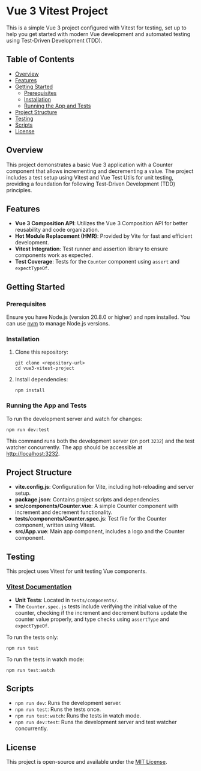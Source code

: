 <h1>Vue 3 Vitest Project</h1>
    <p>This is a simple Vue 3 project configured with Vitest for testing, set up to help you get started with modern Vue development and automated testing using Test-Driven Development (TDD).</p>
    
<h2>Table of Contents</h2>
<ul>
<li><a href="#overview">Overview</a></li>
<li><a href="#features">Features</a></li>
<li><a href="#getting-started">Getting Started</a>
<ul>
<li><a href="#prerequisites">Prerequisites</a></li>
<li><a href="#installation">Installation</a></li>
<li><a href="#running-the-app-and-tests">Running the App and Tests</a></li>
 </ul>
</li>
<li><a href="#project-structure">Project Structure</a></li>
<li><a href="#testing">Testing</a></li>
<li><a href="#scripts">Scripts</a></li>
<li><a href="#license">License</a></li>
  </ul>

<h2 id="overview">Overview</h2>
<p>This project demonstrates a basic Vue 3 application with a Counter component that allows incrementing and decrementing a value. The project includes a test setup using Vitest and Vue Test Utils for unit testing, providing a foundation for following Test-Driven Development (TDD) principles.</p>

<h2 id="features">Features</h2>
<ul>
        <li><strong>Vue 3 Composition API</strong>: Utilizes the Vue 3 Composition API for better reusability and code organization.</li>
        <li><strong>Hot Module Replacement (HMR)</strong>: Provided by Vite for fast and efficient development.</li>
        <li><strong>Vitest Integration</strong>: Test runner and assertion library to ensure components work as expected.</li>
        <li><strong>Test Coverage</strong>: Tests for the <code>Counter</code> component using <code>assert</code> and <code>expectTypeOf</code>.</li>
</ul>

<h2 id="getting-started">Getting Started</h2>

<h3 id="prerequisites">Prerequisites</h3>
<p>Ensure you have Node.js (version 20.8.0 or higher) and npm installed. You can use <a href="https://github.com/nvm-sh/nvm">nvm</a> to manage Node.js versions.</p>

<h3 id="installation">Installation</h3>
<ol>
<li>Clone this repository:
<pre><code>git clone &lt;repository-url&gt;
cd vue3-vitest-project</code></pre>
 </li>
<li>Install dependencies:
<pre><code>npm install</code></pre>
</li>
</ol>

<h3 id="running-the-app-and-tests">Running the App and Tests</h3>
<p>To run the development server and watch for changes:</p>
<pre><code>npm run dev:test</code></pre>
 <p>This command runs both the development server (on port <code>3232</code>) and the test watcher concurrently. The app should be accessible at <a href="http://localhost:3232">http://localhost:3232</a>.</p>

<h2 id="project-structure">Project Structure</h2>
<ul>
<li><strong>vite.config.js</strong>: Configuration for Vite, including hot-reloading and server setup.</li>
<li><strong>package.json</strong>: Contains project scripts and dependencies.</li>
<li><strong>src/components/Counter.vue</strong>: A simple Counter component with increment and decrement functionality.</li>
<li><strong>tests/components/Counter.spec.js</strong>: Test file for the Counter component, written using Vitest.</li>
<li><strong>src/App.vue</strong>: Main app component, includes a logo and the Counter component.</li>
</ul>

<h2 id="testing">Testing</h2>
<p>This project uses Vitest for unit testing Vue components.</p>
<h3>
<a href="https://vitest.dev/guide/why.html" alt="Vitest Documentation - the official website" target="_blank">Vitest Documentation</a></h3>
<ul>
<li><strong>Unit Tests</strong>: Located in <code>tests/components/</code>.</li>
<li>The <code>Counter.spec.js</code> tests include verifying the initial value of the counter, checking if the increment and decrement buttons update the counter value properly, and type checks using <code>assertType</code> and <code>expectTypeOf</code>.</li>
</ul>
<p>To run the tests only:</p>
 <pre><code>npm run test</code></pre>
<p>To run the tests in watch mode:</p>
<pre><code>npm run test:watch</code></pre>
<h2 id="scripts">Scripts</h2>
<ul>
<li><code>npm run dev</code>: Runs the development server.</li>
<li><code>npm run test</code>: Runs the tests once.</li>
<li><code>npm run test:watch</code>: Runs the tests in watch mode.</li>
<li><code>npm run dev:test</code>: Runs the development server and test watcher concurrently.</li>
</ul>


<h2 id="license">License</h2>
<p>This project is open-source and available under the <a href="LICENSE">MIT License</a>.</p>

